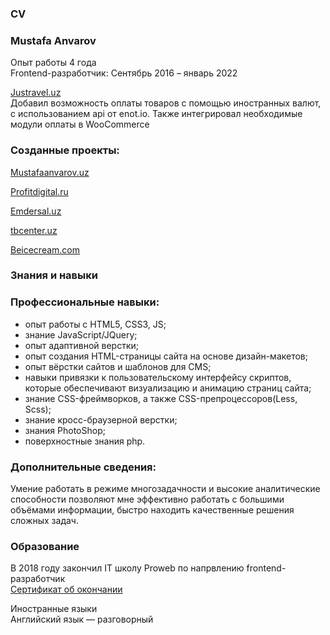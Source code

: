  ### CV
 ### Mustafa Anvarov

Опыт работы 4 года  
Frontend-разработчик: Сентябрь 2016 – январь 2022

[Justravel.uz](https://www.justravel.uz/)  
Добавил возможность оплаты товаров с помощью иностранных валют, с использованием api от enot.io. Также интегрировал необходимые модули оплаты в WooCommerce

### Созданные проекты:

[Mustafaanvarov.uz](https://mustafaanvarov.uz)

[Profitdigital.ru](https://monachist-misleads.000webhostapp.com)

[Emdersal.uz](https://emdersal.uz/)

[tbcenter.uz](https://pizzauzuz.000webhostapp.com)

[Beicecream.com](https://asfalto01.000webhostapp.com)

### Знания и навыки
### Профессиональные навыки:
* опыт работы с HTML5, CSS3, JS;
* знание JavaScript/JQuery;
* опыт адаптивной верстки;
* опыт создания HTML-страницы сайта на основе дизайн-макетов;
* опыт вёрстки сайтов и шаблонов для CMS;
* навыки привязки к пользовательскому интерфейсу скриптов, которые обеспечивают визуализацию и анимацию страниц сайта;
* знание CSS-фреймворков, а также CSS-препроцессоров(Less, Scss);
* знание кросс-браузерной верстки;
* знания PhotoShop;
* поверхностные знания php.

### Дополнительные сведения:
Умение работать в режиме многозадачности и высокие аналитические способности позволяют мне эффективно работать с большими объёмами информации, быстро находить качественные решения сложных задач.

### Образование

В 2018 году закончил IT школу Proweb по напрвлению frontend-разработчик  
[Сертификат об окончании](https://drive.google.com/file/d/1WJmjpZE-NDcUxXdH4Jrvoy5K6C_efqa3/view?usp=sharing)

Иностранные языки  
Английский язык — разговорный
